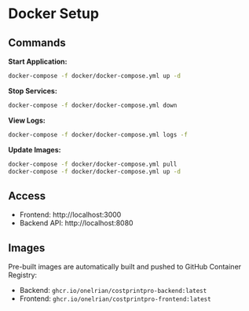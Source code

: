 # Docker Setup

## Commands

**Start Application:**
```bash
docker-compose -f docker/docker-compose.yml up -d
```

**Stop Services:**
```bash
docker-compose -f docker/docker-compose.yml down
```

**View Logs:**
```bash
docker-compose -f docker/docker-compose.yml logs -f
```

**Update Images:**
```bash
docker-compose -f docker/docker-compose.yml pull
docker-compose -f docker/docker-compose.yml up -d
```

## Access

- Frontend: http://localhost:3000
- Backend API: http://localhost:8080

## Images

Pre-built images are automatically built and pushed to GitHub Container Registry:
- Backend: `ghcr.io/onelrian/costprintpro-backend:latest`
- Frontend: `ghcr.io/onelrian/costprintpro-frontend:latest`
